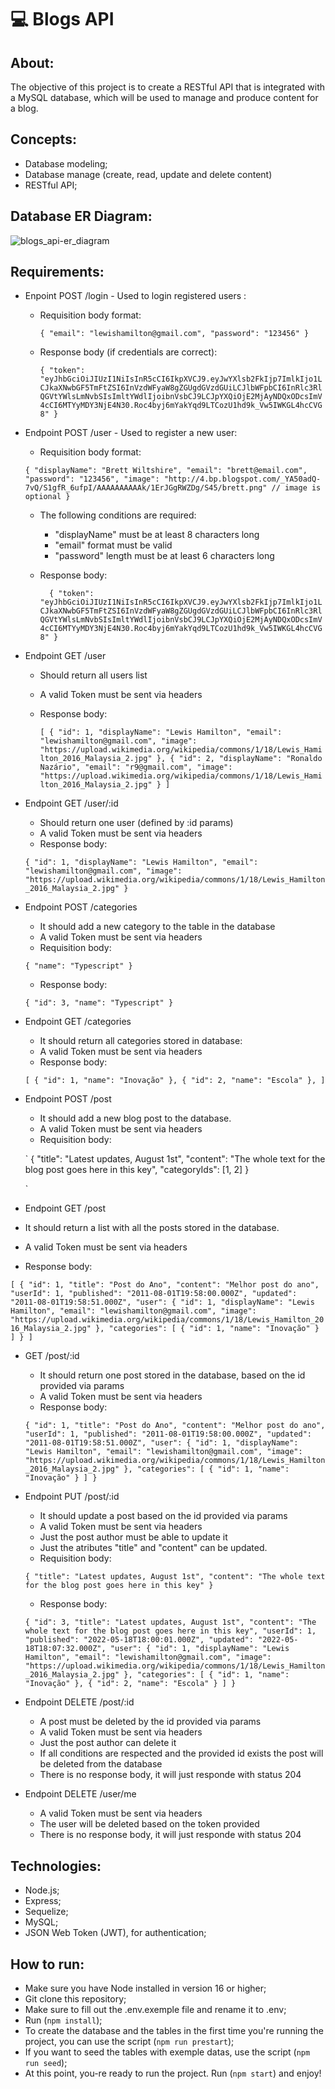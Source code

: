 # :computer: Blogs API
## About:
The objective of this project is to create a RESTful API that is integrated with a MySQL database, which will be used to manage and produce content for a blog.
## Concepts:
  - Database modeling;
  - Database manage (create, read, update and delete content)
  - RESTful API;
## Database ER Diagram:
![blogs_api-er_diagram](https://user-images.githubusercontent.com/102389687/236590259-e9cd15c7-3586-4450-9aeb-8372feff633a.png)
## Requirements:
  - Enpoint POST /login - Used to login registered users :
    - Requisition body format:
    
      `{
          "email": "lewishamilton@gmail.com",
          "password": "123456"
      }`
    - Response body (if credentials are correct):
    
      `{
  "token": "eyJhbGciOiJIUzI1NiIsInR5cCI6IkpXVCJ9.eyJwYXlsb2FkIjp7ImlkIjo1LCJkaXNwbGF5TmFtZSI6InVzdWFyaW8gZGUgdGVzdGUiLCJlbWFpbCI6InRlc3RlQGVtYWlsLmNvbSIsImltYWdlIjoibnVsbCJ9LCJpYXQiOjE2MjAyNDQxODcsImV4cCI6MTYyMDY3NjE4N30.Roc4byj6mYakYqd9LTCozU1hd9k_Vw5IWKGL4hcCVG8"
}`
  - Endpoint POST /user - Used to register a new user:
    - Requisition body format:
    
    `{
          "displayName": "Brett Wiltshire",
          "email": "brett@email.com",
          "password": "123456",
          "image": "http://4.bp.blogspot.com/_YA50adQ-7vQ/S1gfR_6ufpI/AAAAAAAAAAk/1ErJGgRWZDg/S45/brett.png"
          // image is optional
      }
    `
    - The following conditions are required:
      - "displayName" must be at least 8 characters long
      - "email" format must be valid
      - "password" length must be at least 6 characters long
    - Response body:
    
      `  {
    "token": "eyJhbGciOiJIUzI1NiIsInR5cCI6IkpXVCJ9.eyJwYXlsb2FkIjp7ImlkIjo1LCJkaXNwbGF5TmFtZSI6InVzdWFyaW8gZGUgdGVzdGUiLCJlbWFpbCI6InRlc3RlQGVtYWlsLmNvbSIsImltYWdlIjoibnVsbCJ9LCJpYXQiOjE2MjAyNDQxODcsImV4cCI6MTYyMDY3NjE4N30.Roc4byj6mYakYqd9LTCozU1hd9k_Vw5IWKGL4hcCVG8"
  }`
  - Endpoint GET /user
    - Should return all users list
    - A valid Token must be sent via headers
    - Response body:
    
      `
      [
      {
      "id": 1,
      "displayName": "Lewis Hamilton",
      "email": "lewishamilton@gmail.com",
      "image": "https://upload.wikimedia.org/wikipedia/commons/1/18/Lewis_Hamilton_2016_Malaysia_2.jpg"
      },
      {
      "id": 2,
      "displayName": "Ronaldo Nazário",
      "email": "r9@gmail.com",
      "image": "https://upload.wikimedia.org/wikipedia/commons/1/18/Lewis_Hamilton_2016_Malaysia_2.jpg"
      }
      ]
      `
  - Endpoint GET /user/:id
    - Should return one user (defined by :id params)
    - A valid Token must be sent via headers
    - Response body:
    
    `
    {
      "id": 1,
      "displayName": "Lewis Hamilton",
      "email": "lewishamilton@gmail.com",
      "image": "https://upload.wikimedia.org/wikipedia/commons/1/18/Lewis_Hamilton_2016_Malaysia_2.jpg"
    }
    `
  - Endpoint POST /categories
    - It should add a new category to the table in the database
    - A valid Token must be sent via headers
    - Requisition body:
    
    `{
        "name": "Typescript"
    }`
    - Response body:
    
    `
    {
      "id": 3,
      "name": "Typescript"
    }
    `
  - Endpoint GET /categories
    - It should return all categories stored in database:
    - A valid Token must be sent via headers
    - Response body:
    
    `
    [
    {
      "id": 1,
      "name": "Inovação"
    },
    {
      "id": 2,
      "name": "Escola"
    },
    ]
    `
  - Endpoint POST /post
    - It should add a new blog post to the database.
    - A valid Token must be sent via headers
    - Requisition body:
    
    `
    {
      "title": "Latest updates, August 1st",
      "content": "The whole text for the blog post goes here in this key",
      "categoryIds": [1, 2]
    }
    
    `
  - Endpoint GET /post
  - It should return a list with all the posts stored in the database.
  - A valid Token must be sent via headers
  - Response body:
  
  `
  [
    {
      "id": 1,
      "title": "Post do Ano",
      "content": "Melhor post do ano",
      "userId": 1,
      "published": "2011-08-01T19:58:00.000Z",
      "updated": "2011-08-01T19:58:51.000Z",
      "user": {
        "id": 1,
        "displayName": "Lewis Hamilton",
        "email": "lewishamilton@gmail.com",
        "image": "https://upload.wikimedia.org/wikipedia/commons/1/18/Lewis_Hamilton_2016_Malaysia_2.jpg"
        },
      "categories": [
          {
            "id": 1,
            "name": "Inovação"
          }
        ]
     }
]
  `
  - GET /post/:id
    - It should return one post stored in the database, based on the id provided via params
    - A valid Token must be sent via headers
    - Response body:
    
    `
    {
      "id": 1,
      "title": "Post do Ano",
      "content": "Melhor post do ano",
      "userId": 1,
      "published": "2011-08-01T19:58:00.000Z",
      "updated": "2011-08-01T19:58:51.000Z",
      "user": {
          "id": 1,
          "displayName": "Lewis Hamilton",
          "email": "lewishamilton@gmail.com",
          "image": "https://upload.wikimedia.org/wikipedia/commons/1/18/Lewis_Hamilton_2016_Malaysia_2.jpg"
      },
      "categories": [
          {
              "id": 1,
              "name": "Inovação"
          }
      ]
    }
    `
  - Endpoint PUT /post/:id
    - It should update a post based on the id provided via params
    - A valid Token must be sent via headers
    - Just the post author must be able to update it
    - Just the atributes "title" and "content" can be updated.
    - Requisition body:
    
    `
    {
      "title": "Latest updates, August 1st",
      "content": "The whole text for the blog post goes here in this key"
    }
    `
    - Response body:
    
    `
    {
      "id": 3,
      "title": "Latest updates, August 1st",
      "content": "The whole text for the blog post goes here in this key",
      "userId": 1,
      "published": "2022-05-18T18:00:01.000Z",
      "updated": "2022-05-18T18:07:32.000Z",
      "user": {
        "id": 1,
        "displayName": "Lewis Hamilton",
        "email": "lewishamilton@gmail.com",
        "image": "https://upload.wikimedia.org/wikipedia/commons/1/18/Lewis_Hamilton_2016_Malaysia_2.jpg"
      },
      "categories": [
        {
          "id": 1,
          "name": "Inovação"
        },
        {
          "id": 2,
          "name": "Escola"
        }
      ]
    }
    `
  - Endpoint DELETE /post/:id
    - A post must be deleted by the id provided via params
    - A valid Token must be sent via headers
    - Just the post author can delete it
    - If all conditions are respected and the provided id exists the post will be deleted from the database
    - There is no response body, it will just responde with status 204
  - Endpoint DELETE /user/me
    - A valid Token must be sent via headers
    - The user will be deleted based on the token provided
    - There is no response body, it will just responde with status 204
 
## Technologies:
  - Node.js;
  - Express;
  - Sequelize;
  - MySQL;
  - JSON Web Token (JWT), for authentication;
## How to run:
  - Make sure you have Node installed in version 16 or higher;
  - Git clone this repository;
  - Make sure to fill out the .env.exemple file and rename it to .env;
  - Run (`npm install`);
  - To create the database and the tables in the first time you're running the project, you can use the script (`npm run prestart`);
  - If you want to seed the tables with exemple datas, use the script (`npm run seed`);
  - At this point, you-re ready to run the project. Run (`npm start`) and enjoy!
  
